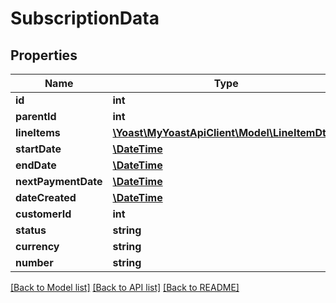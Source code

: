 # SubscriptionData

## Properties
Name | Type | Description | Notes
------------ | ------------- | ------------- | -------------
**id** | **int** |  | 
**parentId** | **int** |  | 
**lineItems** | [**\Yoast\MyYoastApiClient\Model\LineItemDto[]**](LineItemDto.md) |  | 
**startDate** | [**\DateTime**](\DateTime.md) |  | 
**endDate** | [**\DateTime**](\DateTime.md) |  | [optional] 
**nextPaymentDate** | [**\DateTime**](\DateTime.md) |  | [optional] 
**dateCreated** | [**\DateTime**](\DateTime.md) |  | 
**customerId** | **int** |  | 
**status** | **string** |  | 
**currency** | **string** |  | 
**number** | **string** |  | 

[[Back to Model list]](../README.md#documentation-for-models) [[Back to API list]](../README.md#documentation-for-api-endpoints) [[Back to README]](../README.md)


